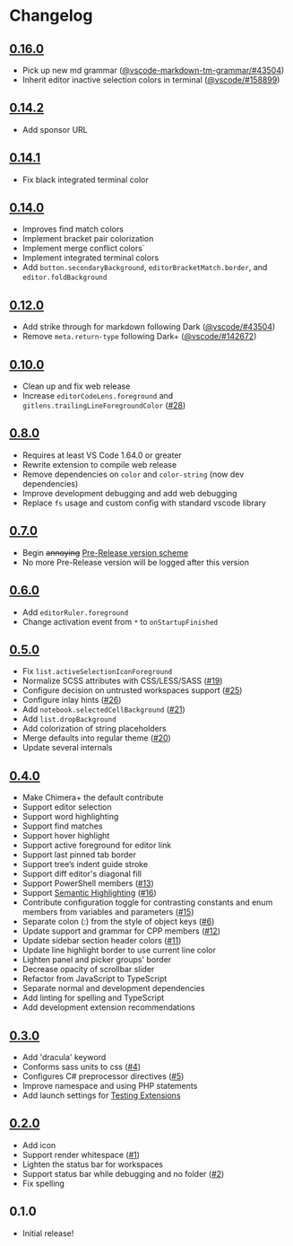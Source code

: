 # Changelog

<!-- The order of list items should be: Critical/Fixes, New, Update, Remove, Underpinnings -->
<!-- ## [UNRELEASED](https://github.com/roydukkey/chimera-theme/compare/v0.16.0...master) -->

## [0.16.0](https://github.com/roydukkey/chimera-theme/compare/v0.14.2...v0.16.0)

* Pick up new md grammar ([@vscode-markdown-tm-grammar/#43504](https://github.com/microsoft/vscode-markdown-tm-grammar/issues/4))
* Inherit editor inactive selection colors in terminal ([@vscode/#158899](https://github.com/microsoft/vscode/issues/158899))

## [0.14.2](https://github.com/roydukkey/chimera-theme/compare/v0.14.1...v0.14.2)

* Add sponsor URL

## [0.14.1](https://github.com/roydukkey/chimera-theme/compare/v0.14.0...v0.14.1)

* Fix black integrated terminal color

## [0.14.0](https://github.com/roydukkey/chimera-theme/compare/v0.12.0...v0.14.0)

* Improves find match colors
* Implement bracket pair colorization
* Implement merge conflict colors`
* Implement integrated terminal colors
* Add `button.secondaryBackground`, `editorBracketMatch.border`, and `editor.foldBackground`

## [0.12.0](https://github.com/roydukkey/chimera-theme/compare/v0.10.0...v0.12.0)

* Add strike through for markdown following Dark ([@vscode/#43504](https://github.com/microsoft/vscode/issues/43504))
* Remove `meta.return-type` following Dark+ ([@vscode/#142672](https://github.com/microsoft/vscode/issues/142672))

## [0.10.0](https://github.com/roydukkey/chimera-theme/compare/v0.8.0...v0.10.0)

* Clean up and fix web release
* Increase `editorCodeLens.foreground` and `gitlens.trailingLineForegroundColor` ([#28](https://github.com/roydukkey/chimera-theme/issues/28))

## [0.8.0](https://github.com/roydukkey/chimera-theme/compare/v0.7.0...v0.8.0)

* Requires at least VS Code 1.64.0 or greater
* Rewrite extension to compile web release
* Remove dependencies on `color` and `color-string` (now dev dependencies)
* Improve development debugging and add web debugging
* Replace `fs` usage and custom config with standard vscode library

## [0.7.0](https://github.com/roydukkey/chimera-theme/compare/v0.6.0...v0.7.0)

* Begin ~~annoying~~ [Pre-Release version scheme](https://code.visualstudio.com/api/working-with-extensions/publishing-extension#prerelease-extensions)
* No more Pre-Release version will be logged after this version

## [0.6.0](https://github.com/roydukkey/chimera-theme/compare/v0.5.0...v0.6.0)

* Add `editorRuler.foreground`
* Change activation event from `*` to `onStartupFinished`

## [0.5.0](https://github.com/roydukkey/chimera-theme/compare/v0.4.0...v0.5.0)

* Fix `list.activeSelectionIconForeground`
* Normalize SCSS attributes with CSS/LESS/SASS ([#19](https://github.com/roydukkey/chimera-theme/issues/19))
* Configure decision on untrusted workspaces support ([#25](https://github.com/roydukkey/chimera-theme/issues/25))
* Configure inlay hints ([#26](https://github.com/roydukkey/chimera-theme/issues/26))
* Add `notebook.selectedCellBackground` ([#21](https://github.com/roydukkey/chimera-theme/issues/21))
* Add `list.dropBackground`
* Add colorization of string placeholders
* Merge defaults into regular theme ([#20](https://github.com/roydukkey/chimera-theme/issues/20))
* Update several internals

## [0.4.0](https://github.com/roydukkey/chimera-theme/compare/v0.3.0...v0.4.0)

* Make Chimera+ the default contribute
* Support editor selection
* Support word highlighting
* Support find matches
* Support hover highlight
* Support active foreground for editor link
* Support last pinned tab border
* Support tree’s indent guide stroke
* Support diff editor's diagonal fill
* Support PowerShell members ([#13](https://github.com/roydukkey/chimera-theme/issues/13))
* Support [Semantic Highlighting](https://code.visualstudio.com/api/language-extensions/semantic-highlight-guide) ([#16](https://github.com/roydukkey/chimera-theme/issues/16))
* Contribute configuration toggle for contrasting constants and enum members from variables and parameters ([#15](https://github.com/roydukkey/chimera-theme/issues/15))
* Separate colon (:) from the style of object keys ([#6](https://github.com/roydukkey/chimera-theme/issues/6))
* Update support and grammar for CPP members ([#12](https://github.com/roydukkey/chimera-theme/issues/12))
* Update sidebar section header colors ([#11](https://github.com/roydukkey/chimera-theme/issues/11))
* Update line highlight border to use current line color
* Lighten panel and picker groups' border
* Decrease opacity of scrollbar slider
* Refactor from JavaScript to TypeScript
* Separate normal and development dependencies
* Add linting for spelling and TypeScript
* Add development extension recommendations

## [0.3.0](https://github.com/roydukkey/chimera-theme/compare/v0.2.0...v0.3.0)

* Add 'dracula' keyword
* Conforms sass units to css ([#4](https://github.com/roydukkey/chimera-theme/issues/4))
* Configures C# preprocessor directives ([#5](https://github.com/roydukkey/chimera-theme/issues/5))
* Improve namespace and using PHP statements
* Add launch settings for [Testing Extensions](https://code.visualstudio.com/api/working-with-extensions/testing-extension)

## [0.2.0](https://github.com/roydukkey/chimera-theme/compare/v0.1.0...v0.2.0)

* Add icon
* Support render whitespace ([#1](https://github.com/roydukkey/chimera-theme/issues/1))
* Lighten the status bar for workspaces
* Support status bar while debugging and no folder ([#2](https://github.com/roydukkey/chimera-theme/issues/2))
* Fix spelling

## 0.1.0

* Initial release!
